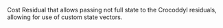 Cost Residual that allows passing not full state to the Crocoddyl residuals, allowing for use of custom state vectors.
